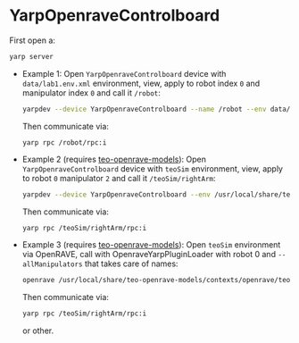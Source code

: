 # YarpOpenraveControlboard

First open a:
```bash
yarp server
```

- Example 1: Open `YarpOpenraveControlboard` device with `data/lab1.env.xml` environment, view, apply to robot index `0` and manipulator index `0` and call it `/robot`:
   ```bash
   yarpdev --device YarpOpenraveControlboard --name /robot --env data/lab1.env.xml --view --robotIndex 0 --manipulatorIndex 0
   ```
   Then communicate via:
   ```
   yarp rpc /robot/rpc:i
   ```

- Example 2 (requires [teo-openrave-models](https://github.com/roboticslab-uc3m/teo-openrave-models)): Open `YarpOpenraveControlboard` device with `teoSim` environment, view, apply to robot `0` manipulator `2` and call it `/teoSim/rightArm`:
   ```bash
   yarpdev --device YarpOpenraveControlboard --env /usr/local/share/teo-openrave-models/contexts/openrave/teo/teo.robot.xml   --view --robotIndex 0 --manipulatorIndex 2 --name /teoSim/rightArm
   ```
   Then communicate via:
   ```bash
   yarp rpc /teoSim/rightArm/rpc:i
   ```

- Example 3 (requires [teo-openrave-models](https://github.com/roboticslab-uc3m/teo-openrave-models)): Open `teoSim` environment via OpenRAVE, call with OpenraveYarpPluginLoader with robot 0 and `--allManipulators` that takes care of names:
   ```bash
   openrave /usr/local/share/teo-openrave-models/contexts/openrave/teo/teo.robot.xml --module OpenraveYarpPluginLoader "open --device controlboardwrapper2 --subdevice YarpOpenraveControlboard --robotIndex 0 --allManipulators"
   ```
   Then communicate via:
   ```bash
   yarp rpc /teoSim/rightArm/rpc:i
   ```
   or other.
